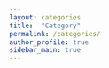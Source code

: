 ```yaml
---
layout: categories
title:  "Category"
permalink: /categories/
author_profile: true
sidebar_main: true
---
```

